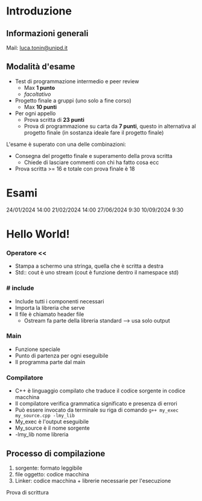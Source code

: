 # Introduzione
## Informazioni generali
Mail: luca.tonin@unipd.it

## Modalità d'esame
- Test di programmazione intermedio e peer review
	- Max __1 punto__
	- *facoltativo*
- Progetto finale a gruppi (uno solo a fine corso)
	- Max __10 punti__
- Per ogni appello
	- Prova scritta di **23 punti**
	- Prova di programmazione su carta da **7 punti**, questo in alternativa al progetto finale (in sostanza ideale fare il progetto finale)

L'esame è superato con una delle combinazioni:
- Consegna del progetto finale e superamento della prova scritta
	- Chiede di lasciare commenti con chi ha fatto cosa ecc
- Prova scritta >= 16 e totale con prova finale è 18

# Esami
24/01/2024 14:00
21/02/2024 14:00
27/06/2024 9:30
10/09/2024 9:30


# Hello World!

### Operatore <<
- Stampa a schermo una stringa, quella che è scritta a destra
- Std:: cout è uno stream (cout è funzione dentro il namespace std)

### # include
- Include tutti i componenti necessari
- Importa la libreria che serve
- Il file è chiamato header file
	- Ostream fa parte della libreria standard --> usa solo output

### Main
- Funzione speciale
- Punto di partenza per ogni eseguibile
- Il programma parte dal main 

### Compilatore
- C++ è linguaggio compilato che traduce il codice sorgente in codice macchina
- Il compilatore verifica grammatica significato e presenza di errori
- Può essere invocato da terminale su riga di comando
`g++ my_exec my_source.cpp -lmy_lib`
- My_exec è l'output eseguibile
- My_source è il nome sorgente
- -lmy_lib nome libreria 

## Processo di compilazione
1) sorgente: formato leggibile
2) file oggetto: codice macchina
3) Linker: codice macchina + librerie necessarie per l'esecuzione

Prova di scrittura